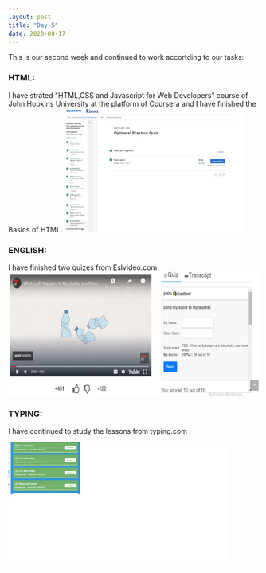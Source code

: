 ```yaml
---
layout: post
title: "Day-5"
date: 2020-08-17
---
```

This is our second week and continued to work accortding to our tasks:

<h3> HTML: </h3>
I have strated "HTML,CSS and Javascript for Web Developers" course of John Hopkins University at the platform of Coursera and I have finished the Basics of HTML.

<img src="/Images/CourseraHtml1.png" alt="day5HTML" height="250">

<h3> ENGLISH: </h3>
I have finished two quizes from Eslvideo.com.

<img src="/Images/EslVideo4.png" alt="day5HTML" height="250">

<h3> TYPING: </h3>

I have continued to study the lessons from  typing.com :

<img src="/Images/Typing4.png" alt="day5Typing" height="250">


